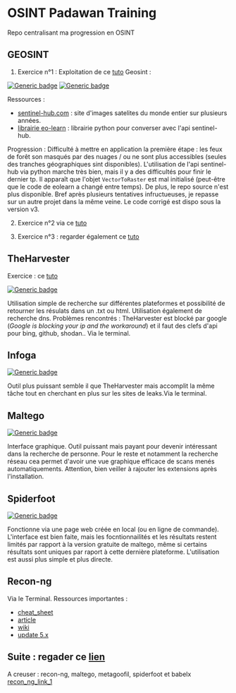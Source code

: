 # OSINT Padawan Training
Repo centralisant ma progression en OSINT

## GEOSINT

1. Exercice n°1 : Exploitation de ce [tuto](https://towardsdatascience.com/how-to-use-open-source-satellite-data-for-your-investigative-reporting-d662cb1f9f90) Geosint :

[![Generic badge](https://img.shields.io/badge/Progression-95/100-blue.svg)](https://shields.io/)
[![Generic badge](https://img.shields.io/badge/Bloqué-erreur_code-red.svg)](https://shields.io/)

Ressources : 
- [sentinel-hub.com](https://apps.sentinel-hub.com/eo-browser/?zoom=10&lat=41.9&lng=12.5&themeId=DEFAULT-THEME) : site d'images satelites du monde entier sur plusieurs années.
- [librairie eo-learn](https://medium.com/sentinel-hub/introducing-eo-learn-ab37f2869f5c) : librairie python pour converser avec l'api sentinel-hub.

Progression :
Difficulté à mettre en application la première étape : les feux de forêt son masqués par des nuages / ou ne sont plus accessibles (seules des tranches géographiques sint disponibles).
L'utilisation de l'api sentinel-hub via python marche très bien, mais il y a des difficultés pour finir le dernier tp. Il apparaît que l'objet `VectorToRaster` est mal initialisé (peut-être que le code de eolearn a changé entre temps). De plus, le repo source n'est plus disponible. Bref après plusieurs tentatives infructueuses, je repasse sur un autre projet dans la même veine. Le code corrigé est dispo sous la version v3.

2. Exercice n°2 via ce [tuto](https://towardsdatascience.com/whats-growing-there-a5618a2e6933)

3. Exercice n°3 : regarder également ce [tuto](https://medium.com/sentinel-hub/land-cover-classification-with-eo-learn-part-1-2471e8098195)

## TheHarvester


Exercice : ce [tuto](https://null-byte.wonderhowto.com/how-to/scrape-target-email-addresses-with-theharvester-0176307/)


[![Generic badge](https://img.shields.io/badge/Progression-Terminé-green.svg)](https://shields.io/)

Utilisation simple de recherche sur différentes plateformes et possibilité de retourner les résulats dans un .txt ou html. Utilisation également de recherche dns.
Problèmes rencontrés : TheHarvester est blocké par google (*Google is blocking your ip and the workaround*) et il faut des clefs d'api pour bing, github, shodan..
Via le terminal.

## Infoga

[![Generic badge](https://img.shields.io/badge/Progression-Terminé-green.svg)](https://shields.io/)

Outil plus puissant semble il que TheHarvester mais accomplit la même tâche tout en cherchant en plus sur les sites de leaks.Via le terminal.

## Maltego

[![Generic badge](https://img.shields.io/badge/Progression-Terminé-green.svg)](https://shields.io/)

Interface graphique. Outil puissant mais payant pour devenir intéressant dans la recherche de personne. Pour le reste et notamment la recherche réseau cea permet d'avoir une vue graphique efficace de scans menés automatiquements. Attention, bien veiller à rajouter les extensions après l'installation.

## Spiderfoot

[![Generic badge](https://img.shields.io/badge/Progression-Terminé-green.svg)](https://shields.io/)

Fonctionne via une page web créée en local (ou en ligne de commande). L'interface est bien faite, mais les focntionnailités et les résultats restent limités par rapport à la version gratuite de maltego, même si certains résultats sont uniques par raport à cette dernière plateforme. L'utilisation est aussi plus simple et plus directe.

## Recon-ng

Via le Terminal. 
Ressources importantes : 

- [cheat_sheet](https://www.blackhillsinfosec.com/wp-content/uploads/2019/11/recon-ng-5.x-cheat-sheet-Sheet1-1.pdf)
- [article](https://holisticinfosec.io/toolsmith/pdf/may2013.pdf)
- [wiki](https://github.com/lanmaster53/recon-ng/wiki)
- [update 5.x](https://www.blackhillsinfosec.com/whats-changed-in-recon-ng-5x/)

## Suite : regader ce [lien](https://www.lemondeinformatique.fr/actualites/lire-8-outils-osint-pour-le-cyber-renseignement-80484.html)

A creuser : recon-ng, maltego, metagoofil, spiderfoot et babelx
[recon_ng_link_1](http://quack1.me/recon-ng.html)

